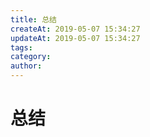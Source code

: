 ```yaml
---
title: 总结
createAt: 2019-05-07 15:34:27
updateAt: 2019-05-07 15:34:27
tags: 
category:
author: 
---
```


# 总结

<!-- more -->
